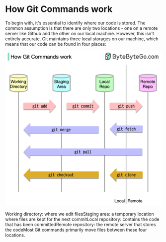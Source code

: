 # How Git Commands work

To begin with, it's essential to identify where our code is stored. The common assumption is that there are only two locations - one on a remote server like Github and the other on our local machine. However, this isn't entirely accurate. Git maintains three local storages on our machine, which means that our code can be found in four places:<p>
  <img src="../images/git-commands.png" style="width: 600px" />
</p>
Working directory: where we edit filesStaging area: a temporary location where files are kept for the next commitLocal repository: contains the code that has been committedRemote repository: the remote server that stores the codeMost Git commands primarily move files between these four locations.
